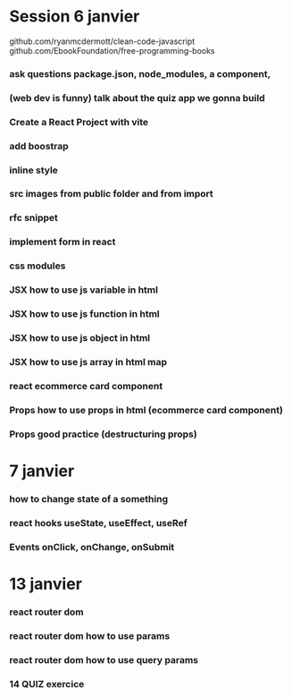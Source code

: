 # Session 6 janvier

github.com/ryanmcdermott/clean-code-javascript
github.com/EbookFoundation/free-programming-books

### ask questions package.json, node_modules, a component,

### (web dev is funny) talk about the quiz app we gonna build

### Create a React Project with vite

### add boostrap

### inline style

### src images from public folder and from import

### rfc snippet

### implement form in react

### css modules

### JSX how to use js variable in html

### JSX how to use js function in html

### JSX how to use js object in html

### JSX how to use js array in html map

### react ecommerce card component

### Props how to use props in html (ecommerce card component)

### Props good practice (destructuring props)

# 7 janvier

### how to change state of a something

### react hooks useState, useEffect, useRef

### Events onClick, onChange, onSubmit

# 13 janvier

### react router dom

### react router dom how to use params

### react router dom how to use query params

### 14 QUIZ exercice
